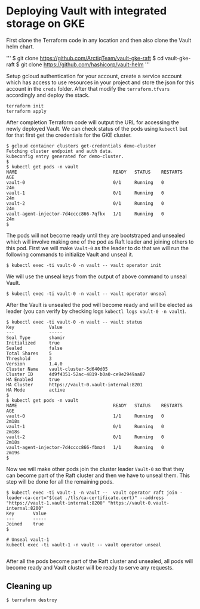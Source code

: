 # Deploying Vault with integrated storage on GKE

First clone the Terraform code in any location and then also clone the Vault helm chart.

'''
$ git clone https://github.com/ArctiqTeam/vault-gke-raft
$ cd vault-gke-raft
$ git clone https://github.com/hashicorp/vault-helm 
'''

Setup gcloud authentication for your account, create a service account which has access to use resources in your project and store the json for this account in the `creds` folder. After that modify the `terraform.tfvars` accordingly and deploy the stack.

```
terraform init
terraform apply
```

After completion Terraform code will output the URL for accessing the newly deployed Vault. We can check status of the pods using `kubectl` but for that first get the credentials for the GKE cluster.

```
$ gcloud container clusters get-credentials demo-cluster
Fetching cluster endpoint and auth data.
kubeconfig entry generated for demo-cluster.
$ 
$ kubectl get pods -n vault
NAME                                    READY   STATUS    RESTARTS   AGE
vault-0                                 0/1     Running   0          24m
vault-1                                 0/1     Running   0          24m
vault-2                                 0/1     Running   0          24m
vault-agent-injector-7d4cccc866-7qfkx   1/1     Running   0          24m
$ 
```

The pods will not become ready until they are bootstraped and unsealed which will involve making one of the pod as Raft leader and joining others to this pod. First we will make `Vault-0` as the leader to do that we will run the following commands to initialize Vault and unseal it.

```
$ kubectl exec -ti vault-0 -n vault -- vault operator init
```

We will use the unseal keys from the output of above command to unseal Vault.

```
$ kubectl exec -ti vault-0 -n vault -- vault operator unseal
```

After the Vault is unsealed the pod will become ready and will be elected as leader (you can verify by checking logs `kubectl logs vault-0 -n vault`).

```
$ kubectl exec -ti vault-0 -n vault -- vault status
Key             Value
---             -----
Seal Type       shamir
Initialized     true
Sealed          false
Total Shares    5
Threshold       3
Version         1.4.0
Cluster Name    vault-cluster-5d640d05
Cluster ID      4d9f4351-52ac-4819-b0a0-ce9e2949aa87
HA Enabled      true
HA Cluster      https://vault-0.vault-internal:8201
HA Mode         active
$ 
$ kubectl get pods -n vault
NAME                                    READY   STATUS    RESTARTS   AGE
vault-0                                 1/1     Running   0          2m18s
vault-1                                 0/1     Running   0          2m18s
vault-2                                 0/1     Running   0          2m18s
vault-agent-injector-7d4cccc866-fbmz4   1/1     Running   0          2m19s
$ 
```

Now we will make other pods join the cluster leader `Vault-0` so that they can become part of the Raft cluster and then we have to unseal them. This step will be done for all the remaining pods.

```
$ kubectl exec -ti vault-1 -n vault --  vault operator raft join -leader-ca-cert="$(cat ./tls/ca-certificate.cert)" --address "https://vault-1.vault-internal:8200" "https://vault-0.vault-internal:8200" 
Key       Value
---       -----
Joined    true
$ 

# Unseal vault-1
kubectl exec -ti vault-1 -n vault -- vault operator unseal
```

```

```

After all the pods become part of the Raft cluster and unsealed, all pods will become ready and Vault cluster will be ready to serve any requests.

## Cleaning up

```
$ terraform destroy
```
